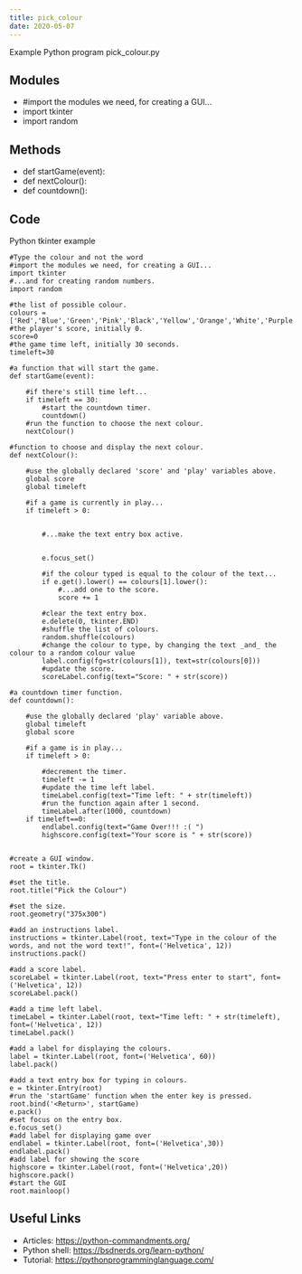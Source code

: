 ```yaml
---
title: pick_colour
date: 2020-05-07
---
```

Example Python program pick_colour.py

## Modules

* #import the modules we need, for creating a GUI...
* import tkinter
* import random

## Methods

* def startGame(event):
* def nextColour():
* def countdown():

## Code

Python tkinter example

    #Type the colour and not the word
    #import the modules we need, for creating a GUI...
    import tkinter
    #...and for creating random numbers.
    import random
    
    #the list of possible colour.
    colours = ['Red','Blue','Green','Pink','Black','Yellow','Orange','White','Purple','Brown']
    #the player's score, initially 0.
    score=0
    #the game time left, initially 30 seconds.
    timeleft=30
    
    #a function that will start the game.
    def startGame(event):
    
        #if there's still time left...
        if timeleft == 30:
            #start the countdown timer.
            countdown() 
        #run the function to choose the next colour.
        nextColour()
    
    #function to choose and display the next colour.
    def nextColour():
    
        #use the globally declared 'score' and 'play' variables above.
        global score
        global timeleft
    
        #if a game is currently in play...
        if timeleft > 0:
    	
    
            #...make the text entry box active.
            
    
            e.focus_set()
    
            #if the colour typed is equal to the colour of the text...
            if e.get().lower() == colours[1].lower():
                #...add one to the score.
                score += 1
    
            #clear the text entry box.
            e.delete(0, tkinter.END)
            #shuffle the list of colours.
            random.shuffle(colours)
            #change the colour to type, by changing the text _and_ the colour to a random colour value
            label.config(fg=str(colours[1]), text=str(colours[0]))
            #update the score.
            scoreLabel.config(text="Score: " + str(score))
    
    #a countdown timer function. 
    def countdown():
    
        #use the globally declared 'play' variable above.
        global timeleft
        global score
    
        #if a game is in play...
        if timeleft > 0:
    
            #decrement the timer.
            timeleft -= 1
            #update the time left label.
            timeLabel.config(text="Time left: " + str(timeleft))
            #run the function again after 1 second.
            timeLabel.after(1000, countdown)
        if timeleft==0:
            endlabel.config(text="Game Over!!! :( ")
            highscore.config(text="Your score is " + str(score))
    	
        
    #create a GUI window.
    root = tkinter.Tk()
    
    #set the title.
    root.title("Pick the Colour")
    
    #set the size.
    root.geometry("375x300")
    
    #add an instructions label.
    instructions = tkinter.Label(root, text="Type in the colour of the words, and not the word text!", font=('Helvetica', 12))
    instructions.pack()
    
    #add a score label.
    scoreLabel = tkinter.Label(root, text="Press enter to start", font=('Helvetica', 12))
    scoreLabel.pack()
    
    #add a time left label.
    timeLabel = tkinter.Label(root, text="Time left: " + str(timeleft), font=('Helvetica', 12))
    timeLabel.pack()
    
    #add a label for displaying the colours.
    label = tkinter.Label(root, font=('Helvetica', 60))
    label.pack()
    
    #add a text entry box for typing in colours.
    e = tkinter.Entry(root)
    #run the 'startGame' function when the enter key is pressed.
    root.bind('<Return>', startGame)
    e.pack()
    #set focus on the entry box.
    e.focus_set()
    #add label for displaying game over
    endlabel = tkinter.Label(root, font=('Helvetica',30))
    endlabel.pack()
    #add label for showing the score
    highscore = tkinter.Label(root, font=('Helvetica',20))
    highscore.pack()
    #start the GUI
    root.mainloop()
    

## Useful Links

- Articles: https://python-commandments.org/
- Python shell: https://bsdnerds.org/learn-python/
- Tutorial: https://pythonprogramminglanguage.com/
